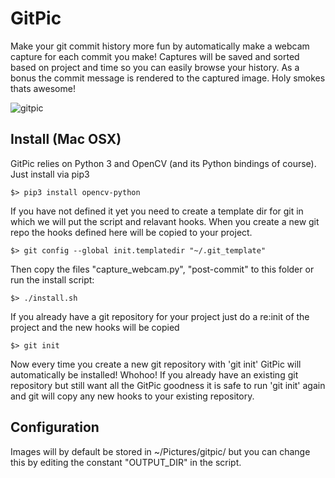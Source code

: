 GitPic
=======

Make your git commit history more fun by automatically make a webcam capture for each commit you make! Captures will be saved and sorted based on project and time so you can easily browse your history. As a bonus the commit message is rendered to the captured image. Holy smokes thats awesome!

![gitpic](https://github.com/wejeus/gitpic/raw/master/capture.png)

## Install (Mac OSX)

GitPic relies on Python 3 and OpenCV (and its Python bindings of course). Just install via pip3

	$> pip3 install opencv-python

If you have not defined it yet you need to create a template dir for git in which we will put the script and relavant hooks. When you create a new git repo the hooks defined here will be copied to your project.

	$> git config --global init.templatedir "~/.git_template"

Then copy the files "capture_webcam.py", "post-commit" to this folder or run the install script:
	
	$> ./install.sh

If you already have a git repository for your project just do a re:init of the project and the new hooks will be copied
	
	$> git init

Now every time you create a new git repository with 'git init' GitPic will automatically be installed! Whohoo! If you already have an existing git repository but still want all the GitPic goodness it is safe to run 'git init' again and git will copy any new hooks to your existing repository.

## Configuration

Images will by default be stored in ~/Pictures/gitpic/ but you can change this by editing the constant "OUTPUT_DIR" in the script.